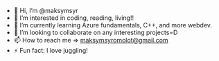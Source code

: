 - 👋 Hi, I’m @maksymsyr
- 👀 I’m interested in coding, reading, living!!
- 🌱 I’m currently learning Azure fundamentals, C++, and more webdev.
- 💞️ I’m looking to collaborate on any interesting projects=D
- 📫 How to reach me => maksymsyromolot@gmail.com
- ⚡ Fun fact: I love juggling!

<!---
maksymsyr/maksymsyr is a ✨ special ✨ repository because its `README.md` (this file) appears on your GitHub profile.
You can click the Preview link to take a look at your changes.
--->
